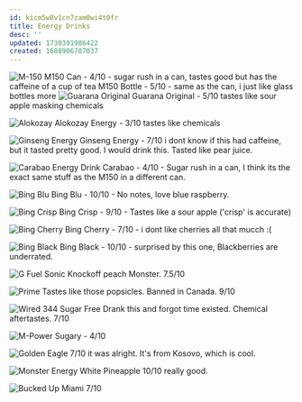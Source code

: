 ```yaml
---
id: kicm5w8v1cn7zam0wi4t0fr
title: Energy Drinks
desc: ''
updated: 1730391986422
created: 1688906787037
---
```

![M-150](assets/m-150.png)
M150 Can - 4/10 - sugar rush in a can, tastes good but has the caffeine of a cup of tea
M150 Bottle - 5/10 - same as the can, i just like glass bottles more
![Guarana Original](assets/guarana-original.png)
Guarana Original - 5/10 tastes like sour apple masking chemicals

![Alokozay](assets/alokozay.png)
Alokozay Energy - 3/10 tastes like chemicals

![Ginseng Energy](assets/ginseng-energy.png)
Ginseng Energy - 7/10 i dont know if this had caffeine, but it tasted pretty good. I would drink this. Tasted like pear juice.

![Carabao Energy Drink](assets/carabao.png)
Carabao - 4/10 - Sugar rush in a can, I think its the exact same stuff as the M150 in a different can.

![Bing Blu](assets/bing-blu.png)
Bing Blu - 10/10 - No notes, love blue raspberry.

![Bing Crisp](assets/bing-crisp.png)
Bing Crisp - 9/10 - Tastes like a sour apple ('crisp' is accurate)

![Bing Cherry](assets/bing-cherry.png)
Bing Cherry - 7/10 - i dont like cherries all that mucch :(

![Bing Black](assets/bing-black.png)
Bing Black - 10/10 - surprised by this one, Blackberries are underrated.

![G Fuel Sonic](assets/gfuel-sonic.jpg)
Knockoff peach Monster. 7.5/10

![Prime](assets/prime.jpg)
Tastes like those popsicles. Banned in Canada. 9/10

![Wired 344 Sugar Free](assets/wired-344-sugar-free.jpg)
Drank this and forgot time existed. Chemical aftertastes. 7/10

![M-Power](assets/m-power.jpeg)
Sugary - 4/10

![Golden Eagle](assets/golden-eagle.png)
7/10 it was alright. It's from Kosovo, which is cool.

![Monster Energy White Pineapple](assets/monster-energy-white-pineapple.png)
10/10 really good.

![Bucked Up Miami](assets/bucked-up-miami.png)
7/10
